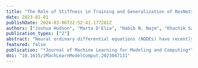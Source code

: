 ```yaml
---
title: "The Role of Stiffness in Training and Generalization of ResNets"
date: 2023-01-01
publishDate: 2024-03-06T22:52:41.177281Z
authors: ["Joshua Hudson", "Marta D'Elia", "Habib N. Najm", "Khachik Sargsyan"]
publication_types: ["2"]
abstract: "Neural ordinary differential equations (NODEs) have recently regained popularity as large-depth limits of a large class of neural networks. In particular, residual neural networks (ResNets) are equivalent to an explicit Euler discretization of an underlying NODE, where the transition from one layer to the next is one time step of the discretization. The relationship between continuous and discrete neural networks has been of particular interest. Notably, analysis from the ordinary differential equation viewpoint can potentially lead to new insights for understanding the behavior of neural networks in general. In this work, we take inspiration from differential equations to define the concept of stiffness for a ResNet via the interpretation of a ResNet as the discretization of a NODE. We then examine the effects of stiffness on the ability of a ResNet to generalize, via computational studies on example problems coming from climate and chemistry models. We find that penalizing stiffness does have a unique regularizing effect, but we see no benefit to penalizing stiffness over L2 regularization (penalization of network parameter norms) in terms of predictive performance."
featured: false
publication: "*Journal of Machine Learning for Modeling and Computing*"
doi: "10.1615/JMachLearnModelComput.2023047131"
---
```


